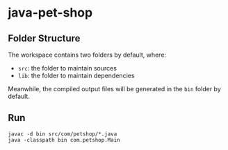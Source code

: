 # java-pet-shop

## Folder Structure

The workspace contains two folders by default, where:

- `src`: the folder to maintain sources
- `lib`: the folder to maintain dependencies

Meanwhile, the compiled output files will be generated in the `bin` folder by default.

## Run

```
javac -d bin src/com/petshop/*.java
java -classpath bin com.petshop.Main
```
